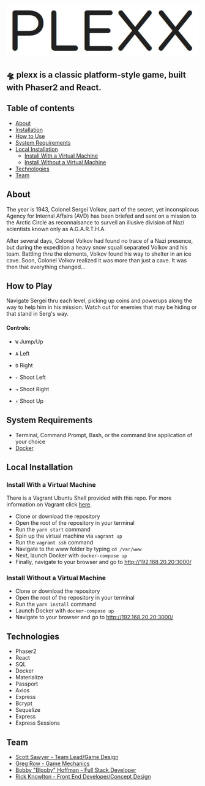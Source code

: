 ![alt-text](./public/images/logo.JPG)
## 🛸 plexx is a classic platform-style game, built with Phaser2 and React.

## Table of contents
  * [About](#about)
  * [Installation](#installation)  
  * [How to Use](#how-to)
  * [System Requirements](#requirements)
  * [Local Installation](#installation)
    * [Install With a Virtual Machine](#vm-installation)
    * [Install Without a Virtual Machine](#regular-installation)
  * [Technologies](#technologies)
  * [Team](#team)


## <a name="about"></a> About
The year is 1943, Colonel Sergei Volkov, part of the secret, yet inconspicous Agency for Internal Affairs (AVD) has been briefed and sent on a mission to the Arctic Circle as reconnaisance to surveil an illusive division of Nazi scientists known only as A.G.A.R.T.H.A.

After several days, Colonel Volkov had found no trace of a Nazi presence, but during the expedition a heavy snow squall separated Volkov and his team. Battling thru the elements, Volkov found his way to shelter in an ice cave. Soon, Colonel Volkov realized it was more than just a cave. It was then that everything changed...

## <a name="how-to"></a> How to Play
Navigate Sergei thru each level, picking up coins and powerups along the way to help him in his mission. Watch out for enemies that may be hiding or that stand in Serg's way.

#### Controls:
- `W` Jump/Up
- `A` Left
- `D` Right

- `←` Shoot Left
- `→` Shoot Right
- `↑` Shoot Up
    

## <a name="requirements"></a> System Requirements
- Terminal, Command Prompt, Bash, or the command line application of your choice
- [Docker](https://www.docker.com/)

## <a name="installation"></a> Local Installation
### <a name="vm-installation"></a> Install With a Virtual Machine
There is a Vagrant Ubuntu Shell provided with this repo. For more information on Vagrant click [here](https://www.vagrantup.com/intro/getting-started/).
- Clone or download the repository
- Open the root of the repository in your terminal
- Run the `yarn start` command
- Spin up the virtual machine via `vagrant up`
- Run the `vagrant ssh` command
- Navigate to the www folder by typing `cd /var/www`
- Next, launch Docker with `docker-compose up`
- Finally, navigate to your browser and go to http://192.168.20.20:3000/

### <a name="regular-installation"></a> Install Without a Virtual Machine
- Clone or download the repository
- Open the root of the repository in your terminal
- Run the `yarn install` command
- Launch Docker with `docker-compose up`
- Navigate to your browser and go to http://192.168.20.20:3000/

## <a name="technologies"></a> Technologies
- Phaser2
- React
- SQL
- Docker
- Materialize
- Passport
- Axios
- Express
- Bcrypt
- Sequelize
- Express
- Express Sessions


## <a name="team"></a> Team
- [Scott Sawyer - Team Lead/Game Design](https://github.com/scottasawyer)
- [Greg Row - Game Mechanics](https://github.com/rowgregory)
- [Bobby "Blooby" Hoffman - Full Stack Developer](https://github.com/rhoffman103)
- [Rick Knowlton - Front End Developer/Concept Design](https://github.com/rickknowlton)


